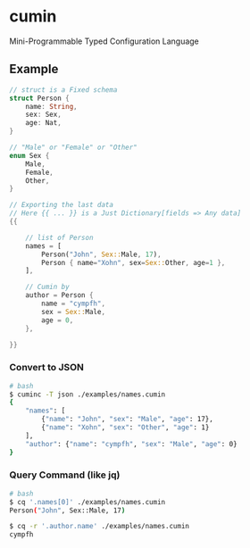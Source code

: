 # cumin

Mini-Programmable Typed Configuration Language

## Example

```rust
// struct is a Fixed schema
struct Person {
    name: String,
    sex: Sex,
    age: Nat,
}

// "Male" or "Female" or "Other"
enum Sex {
    Male,
    Female,
    Other,
}

// Exporting the last data
// Here {{ ... }} is a Just Dictionary[fields => Any data]
{{

    // list of Person
    names = [
        Person("John", Sex::Male, 17),
        Person { name="Xohn", sex=Sex::Other, age=1 },
    ],

    // Cumin by
    author = Person {
        name = "cympfh",
        sex = Sex::Male,
        age = 0,
    },

}}
```

### Convert to JSON

```bash
# bash
$ cuminc -T json ./examples/names.cumin
{
    "names": [
        {"name": "John", "sex": "Male", "age": 17},
        {"name": "Xohn", "sex": "Other", "age": 1}
    ],
    "author": {"name": "cympfh", "sex": "Male", "age": 0}
}
```

### Query Command (like jq)

```bash
# bash
$ cq '.names[0]' ./examples/names.cumin
Person("John", Sex::Male, 17)

$ cq -r '.author.name' ./examples/names.cumin
cympfh
```
